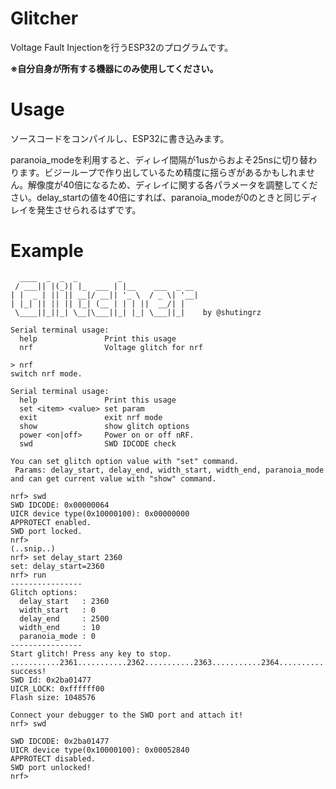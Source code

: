 # Glitcher

Voltage Fault Injectionを行うESP32のプログラムです。

**※自分自身が所有する機器にのみ使用してください。**



# Usage

ソースコードをコンパイルし、ESP32に書き込みます。

paranoia_modeを利用すると、ディレイ間隔が1usからおよそ25nsに切り替わります。ビジーループで作り出しているため精度に揺らぎがあるかもしれません。解像度が40倍になるため、ディレイに関する各パラメータを調整してください。delay_startの値を40倍にすれば、paranoia_modeが0のときと同じディレイを発生させられるはずです。

# Example

```
  ____  _  _  _         _
 / ___|| |(_)| |_  ___ | |__    ___  _ __
| |  _ | || || __|/ __|| '_ \  / _ \| '__|
| |_| || || || |_| (__ | | | ||  __/| |
 \____||_||_| \__|\___||_| |_| \___||_|    by @shutingrz

Serial terminal usage:
  help               Print this usage
  nrf                Voltage glitch for nrf

> nrf
switch nrf mode.

Serial terminal usage:
  help               Print this usage
  set <item> <value> set param
  exit               exit nrf mode
  show               show glitch options
  power <on|off>     Power on or off nRF.
  swd                SWD IDCODE check

You can set glitch option value with "set" command.
 Params: delay_start, delay_end, width_start, width_end, paranoia_mode
and can get current value with "show" command.

nrf> swd
SWD IDCODE: 0x00000064
UICR device type(0x10000100): 0x00000000
APPROTECT enabled.
SWD port locked.
nrf>
(..snip..)
nrf> set delay_start 2360
set: delay_start=2360
nrf> run
----------------
Glitch options:
  delay_start   : 2360
  width_start   : 0
  delay_end     : 2500
  width_end     : 10
  paranoia_mode : 0
----------------
Start glitch! Press any key to stop.
...........2361...........2362...........2363...........2364...........2365...........2366...........2367...........2368...........2369...........2370...........2371...........2372...........2373...........2374...........2375...........2376...........2377...........2378...........2379...........2380.......glitch success!
SWD Id: 0x2ba01477
UICR_LOCK: 0xffffff00
Flash size: 1048576

Connect your debugger to the SWD port and attach it!
nrf> swd

SWD IDCODE: 0x2ba01477
UICR device type(0x10000100): 0x00052840
APPROTECT disabled.
SWD port unlocked!
nrf>
```

